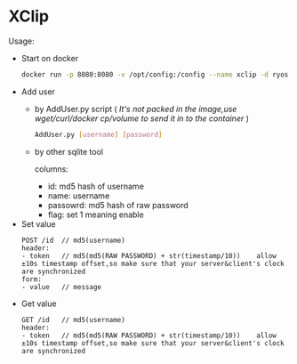 # XClip
Usage:
- Start on docker
  ```bash
  docker run -p 8080:8080 -v /opt/config:/config --name xclip -d ryosetsu/xclip
  ```
- Add user 
  - by AddUser.py script ( *It's not packed in the image,use wget/curl/docker cp/volume to send it in to the container* )
    ```bash
    AddUser.py [username] [password]
    ```
  - by other sqlite tool

    columns:
    - id: md5 hash of username
    - name: username
    - passowrd: md5 hash of raw password
    - flag: set 1 meaning enable
- Set value
  ```
  POST /id  // md5(username)
  header: 
  - token   // md5(md5(RAW PASSWORD) + str(timestamp/10))    allow ±10s timestamp offset,so make sure that your server&client's clock are synchronized
  form:
  - value   // message
  ```
- Get value
  ```
  GET /id   // md5(username)
  header: 
  - token   // md5(md5(RAW PASSWORD) + str(timestamp/10))    allow ±10s timestamp offset,so make sure that your server&client's clock are synchronized
